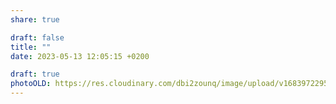 ```yaml
---
share: true

draft: false
title: ""
date: 2023-05-13 12:05:15 +0200

draft: true
photoOLD: https://res.cloudinary.com/dbi2zounq/image/upload/v1683972295/n7fflyqieqbhfydb1jla.jpg
---
```

